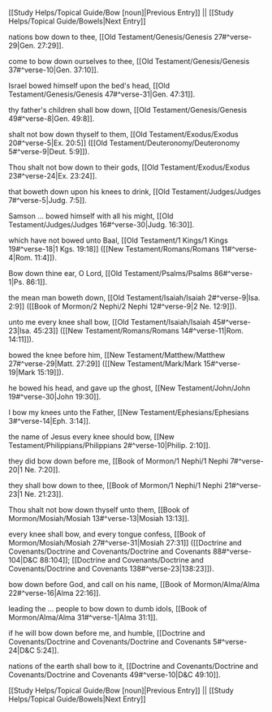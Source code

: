 [[Study Helps/Topical Guide/Bow [noun]|Previous Entry]]  ||  [[Study Helps/Topical Guide/Bowels|Next Entry]]

 nations bow down to thee, [[Old Testament/Genesis/Genesis 27#^verse-29|Gen. 27:29]].

 come to bow down ourselves to thee, [[Old Testament/Genesis/Genesis 37#^verse-10|Gen. 37:10]].

 Israel bowed himself upon the bed's head, [[Old Testament/Genesis/Genesis 47#^verse-31|Gen. 47:31]].

 thy father's children shall bow down, [[Old Testament/Genesis/Genesis 49#^verse-8|Gen. 49:8]].

 shalt not bow down thyself to them, [[Old Testament/Exodus/Exodus 20#^verse-5|Ex. 20:5]] ([[Old Testament/Deuteronomy/Deuteronomy 5#^verse-9|Deut. 5:9]]).

 Thou shalt not bow down to their gods, [[Old Testament/Exodus/Exodus 23#^verse-24|Ex. 23:24]].

 that boweth down upon his knees to drink, [[Old Testament/Judges/Judges 7#^verse-5|Judg. 7:5]].

 Samson ... bowed himself with all his might, [[Old Testament/Judges/Judges 16#^verse-30|Judg. 16:30]].

 which have not bowed unto Baal, [[Old Testament/1 Kings/1 Kings 19#^verse-18|1 Kgs. 19:18]] ([[New Testament/Romans/Romans 11#^verse-4|Rom. 11:4]]).

 Bow down thine ear, O Lord, [[Old Testament/Psalms/Psalms 86#^verse-1|Ps. 86:1]].

 the mean man boweth down, [[Old Testament/Isaiah/Isaiah 2#^verse-9|Isa. 2:9]] ([[Book of Mormon/2 Nephi/2 Nephi 12#^verse-9|2 Ne. 12:9]]).

 unto me every knee shall bow, [[Old Testament/Isaiah/Isaiah 45#^verse-23|Isa. 45:23]] ([[New Testament/Romans/Romans 14#^verse-11|Rom. 14:11]]).

 bowed the knee before him, [[New Testament/Matthew/Matthew 27#^verse-29|Matt. 27:29]] ([[New Testament/Mark/Mark 15#^verse-19|Mark 15:19]]).

 he bowed his head, and gave up the ghost, [[New Testament/John/John 19#^verse-30|John 19:30]].

 I bow my knees unto the Father, [[New Testament/Ephesians/Ephesians 3#^verse-14|Eph. 3:14]].

 the name of Jesus every knee should bow, [[New Testament/Philippians/Philippians 2#^verse-10|Philip. 2:10]].

 they did bow down before me, [[Book of Mormon/1 Nephi/1 Nephi 7#^verse-20|1 Ne. 7:20]].

 they shall bow down to thee, [[Book of Mormon/1 Nephi/1 Nephi 21#^verse-23|1 Ne. 21:23]].

 Thou shalt not bow down thyself unto them, [[Book of Mormon/Mosiah/Mosiah 13#^verse-13|Mosiah 13:13]].

 every knee shall bow, and every tongue confess, [[Book of Mormon/Mosiah/Mosiah 27#^verse-31|Mosiah 27:31]] ([[Doctrine and Covenants/Doctrine and Covenants/Doctrine and Covenants 88#^verse-104|D&C 88:104]]; [[Doctrine and Covenants/Doctrine and Covenants/Doctrine and Covenants 138#^verse-23|138:23]]).

 bow down before God, and call on his name, [[Book of Mormon/Alma/Alma 22#^verse-16|Alma 22:16]].

 leading the ... people to bow down to dumb idols, [[Book of Mormon/Alma/Alma 31#^verse-1|Alma 31:1]].

 if he will bow down before me, and humble, [[Doctrine and Covenants/Doctrine and Covenants/Doctrine and Covenants 5#^verse-24|D&C 5:24]].

 nations of the earth shall bow to it, [[Doctrine and Covenants/Doctrine and Covenants/Doctrine and Covenants 49#^verse-10|D&C 49:10]].

[[Study Helps/Topical Guide/Bow [noun]|Previous Entry]]  ||  [[Study Helps/Topical Guide/Bowels|Next Entry]]